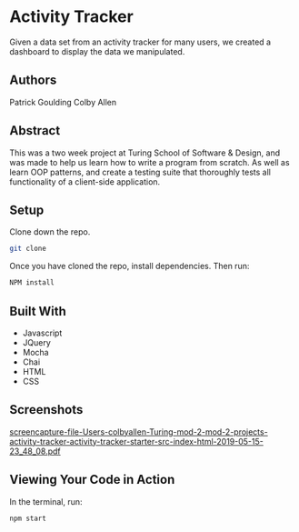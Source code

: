 # Activity Tracker 

Given a data set from an activity tracker for many users, we created a dashboard to display the data we manipulated.

## Authors

Patrick Goulding
Colby Allen

## Abstract

This was a two week project at Turing School of Software & Design, and was made to help us learn how to write a program from scratch. As well as learn OOP patterns, and create a testing suite that thoroughly tests all functionality of a client-side application.

## Setup

Clone down the repo.

```bash
git clone
```

Once you have cloned the repo, install dependencies. Then run:

```bash
NPM install
```

## Built With
- Javascript
- JQuery
- Mocha
- Chai
- HTML
- CSS


## Screenshots

[screencapture-file-Users-colbyallen-Turing-mod-2-mod-2-projects-activity-tracker-activity-tracker-starter-src-index-html-2019-05-15-23_48_08.pdf](https://github.com/colbyallen012/Wheel-of-Fortune/files/3185557/screencapture-file-Users-colbyallen-Turing-mod-2-mod-2-projects-activity-tracker-activity-tracker-starter-src-index-html-2019-05-15-23_48_08.pdf)


## Viewing Your Code in Action

In the terminal, run:

```bash
npm start
```

